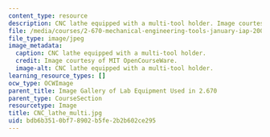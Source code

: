 ```yaml
---
content_type: resource
description: CNC lathe equipped with a multi-tool holder. Image courtesy of MIT OpenCourseWare.
file: /media/courses/2-670-mechanical-engineering-tools-january-iap-2004/bdb6b3510bf78902b5fe2b2b602ce295_CNC_lathe_multi.jpg
file_type: image/jpeg
image_metadata:
  caption: CNC lathe equipped with a multi-tool holder.
  credit: Image courtesy of MIT OpenCourseWare.
  image-alt: CNC lathe equipped with a multi-tool holder.
learning_resource_types: []
ocw_type: OCWImage
parent_title: Image Gallery of Lab Equipment Used in 2.670
parent_type: CourseSection
resourcetype: Image
title: CNC_lathe_multi.jpg
uid: bdb6b351-0bf7-8902-b5fe-2b2b602ce295
---
```

